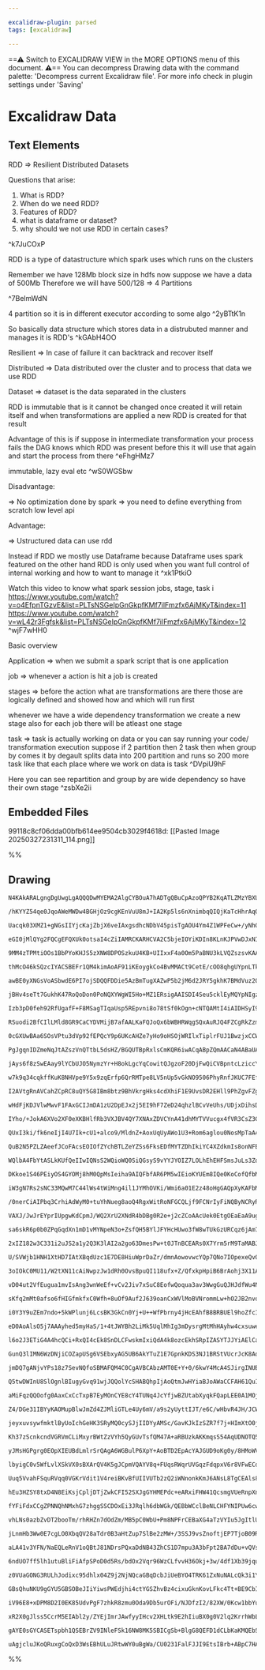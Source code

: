 ```yaml
---

excalidraw-plugin: parsed
tags: [excalidraw]

---
```

==⚠  Switch to EXCALIDRAW VIEW in the MORE OPTIONS menu of this document. ⚠== You can decompress Drawing data with the command palette: 'Decompress current Excalidraw file'. For more info check in plugin settings under 'Saving'


# Excalidraw Data

## Text Elements
RDD => Resilient Distributed Datasets

   Questions that arise:

1) What is RDD?
2) When do we need RDD?
3) Features of RDD?
4) what is dataframe or dataset?
5) why should we not use RDD in certain cases?

 ^k7JuCOxP

RDD is a type of datastructure which 
spark uses which runs on the clusters

Remember we have 128Mb block size in hdfs
now suppose we have a data of 500Mb
Therefore we will have 500/128 => 4 Partitions




 ^7BelmWdN

4 partition so it is in different executor according
to some algo ^2yBTtK1n

So basically data structure which stores data in 
a distrubuted manner and manages it is RDD's ^kGAbH4OO

Resilient => In case of failure it can backtrack and recover itself 

Distributed => Data distributed over the cluster and to process that data we use RDD
 
Dataset => dataset is the data separated in the clusters

RDD is immutable that is it cannot be changed once created it will retain itself and
when transformations are applied a new RDD is created for that result 

Advantage of this is if suppose in intermediate transformation your process fails 
the DAG knows which RDD was present before this it will use that again and start the
process from there  ^eFhgHMz7

immutable, lazy eval etc ^wS0WGSbw

Disadvantage:

=> No optimization done by spark
=> you need to define everything from scratch low level api

Advantage:

=> Ustructured data can use rdd


Instead if RDD we mostly use Dataframe because Dataframe uses spark
featured on the other hand RDD is only used when you want full control 
of internal working and how to want to manage it  ^xk1PtkiO

Watch this video to know what spark session jobs, stage, task i
https://www.youtube.com/watch?v=o4EfpnTGzvE&list=PLTsNSGeIpGnGkpfKMf7ilFmzfx6AjMKyT&index=11
https://www.youtube.com/watch?v=wL42r3Fgfsk&list=PLTsNSGeIpGnGkpfKMf7ilFmzfx6AjMKyT&index=12 ^wjF7wHH0

Basic overview

Application => when we submit a spark script that is one application

job => whenever a action is hit a job is created

stages => before the action what are transformations are there those are
logically defined and showed how and which will run first 

whenever we have a wide dependency transformation we create a new stage 
also for each job there will be atleast one stage

task => task is actually working on data or you can say running your code/ 
transformation execution suppose if 2 partition then 2 task then when group by comes it by degault
splits data into 200 partition and runs so 200 more task like that each place where we work on data 
is task
 ^DVpiU9hF

Here you can see 
repartition and group
by are wide dependency
so have their own
stage 
 ^zsbXe2ii

## Embedded Files
99118c8cf06dda00bfb614ee9504cb3029f4618d: [[Pasted Image 20250327231311_114.png]]

%%
## Drawing
```compressed-json
N4KAkARALgngDgUwgLgAQQQDwMYEMA2AlgCYBOuA7hADTgQBuCpAzoQPYB2KqATLZMzYBXUtiRoIACyhQ4zZAHoFAc0JRJQgEYA6bGwC2CgF7N6hbEcK4OCtptbErHALRY8RMpWdx8Q1TdIEfARcZgRmBShcZQUebQBObR4aOiCEfQQOKGZuAG1wMFAwYogSbggAawB2ACkhAGEAeUwABRTiyFhEcqgsKHaSzG5nHgAGAGZtAFZ42aqpqYAOGfH5

/hKYYZ54qe0JqoAWeMWDw4BGHjOz9cgKEnVuU8mJ+IA2Kp5ls6nXnimbqQIQjKaTcHhrAqQazKYLcUYA5hQUhsCoIepsfBsUjlADEZwQ+PxA0gmlw2AqymRQg4xHRmOxEiR1mYcFwgSyxIgADNCPh8ABlWCwiSCDycxHI1EAdXukjBCKRKIQgpgwvQorKAKpII44RyaGukIgbFZ2DUmwNo3hRspwjgAEliPrULkALoArnkDKO7gcIR8gGEGlYcq4

Uacqk03XMZ1+gNGsIIYjcKajZbjX6veIAxgsdhcNDbV45pisTgAOU4Ym4Z1WPFeCw+/yNhGYABE0r1k2guQQwgDNMIaQBRYIZLLOt0AoRwYi4Ls1w7jNPHD5/KoAogcCq+/34TdsclJ7i9/D9o29TD9CQAJTbbdQAF4AHyoG/hXmETJQVBt1tIwhNCELtf3nUIEGyAAdDhoNQOCAEUhHCKB82YVB1HnVA2VbBBkGg6CzgASlQKVJEw1s33vAB+aC

eGI0jMlQYg2FQCgEFQXUk0otsaI4cZiIAMRCKARHCVA2C5bjeIOYiKDIn8KLnKJPVwDJxNIJiwLCKBeKmWTJBgVBmEkYR8GIVj2I4NgfyEMJuNQINUDEUgokcvAwmYXjoIjSgABU+nKO8HxfN8PyIb9f3/UhAOAri2y0iDmHwjg4NQRDkNQ9D5Kw6KwjwmCOCIkjsoooLeLo4rGOYiyOIQLiyug/jUCE+dRLQiSpOgmTWJKtClNwFS1KxTSom03T

9MM4zTPMtiOOs1BbPYoKHJS5zXNW8DPOSzkuU4KB+UIIxxF4a0Om5PaBNU3kLVQZszsvKAAEEiGUAt0GCLl+hLFzzAIZ7gTe6ATU5PQslwIMmB9NA433I0sWBIMCH8q9AvvJ9X3fVhwqySKJRikD4tGxLktS9LEUyjCf2wvLkqK0jyLQhqOAqhiUuq2bOPMpmmpakTAnaySme6uSGZGgavXY4b+rG6C9J6yaTP9GbLPmxb7Lcph1qczavK4AFcGA

thMcO46kSQzcIYACSBEFr1QM4kimAoAF91iKEoygkCo4BvMMACt9CetE/cOO8qhgUYpnLTkumOiAtyQAEhjQEZRgObQqlmVdM6LRYITOm6RkWZ5ViOE5zkuQ0zruYgHgNBttFeK0rVeM4Jimb5fgBSQbdBNApkmJvm9b9vO7+fWOBhY7TpKCUlTpLFcUJAlE6NUlyVtalaQxRfGXIDgWTZb8dt5AUhTjjVkwVSUEBlWu5ULa+lRVNUIEviNhB1PU

awBE0yXNGsVoASbwdE6PI7ojSDQQFDDie5AzBmTugXAZwP5b2jM6d2JRY5gkhK7BMdVuz20WG8A44wDikLuiUXMZY3pXCrlQ0s+ZKwcGrGgA4PAeDjEWIsNOlDICtg7MEBcPY+wIAHEOYgo50jfknBAs6M4lLHgNEuFc8QDipniPQyAW4dzQzgUaTER5CGnnPGdOAbAgzZDyJCMA+QOjFBnh0UYNi5EdDsfY5wZwG5Dxbm3cYHcfh8BsWAAejdm6

jBHv4seTt7GukhK47RoQoDon0PoNQXYWgWI5Ho+MZ1ERsigAAISDI4Seu5cklEyMQYpNIgzKHKbDPJUQXKPVIMiOSIRCEwwBFU1p7Se64C6XuF2bsWyEIgFUQpQR9BSmINHAE2DGQBSTsMLMiQeFWjOMXNuUwDhZgBIXMY6zS6LEzFUFcJwAQ1zrqgdRoxtAXEWNsJYxxSH5xKD3YEfdeCvHTmMT4ZxSGnMBR3CeU84RP1RAvBk6A8QryJAOMkFJ

Izb3pD0feh92RfUgafF+F8MSagTIqaUsp5REpvni8o78tSf0kOgn+cNTQAMtI4iAIDHSyI9BLGB3SWwINDMkGlaDv45MabPAh3BxiV3mHnPhDBGGcDBEsb6NDmGsNQBmchBxRjxHGFo0o7ZOxKNQCYsRa8JFSPHFYtAU4jQKPnMas4KjNE6qbNmAxQZdGwIqdow8qJjGiIWQFW8aMKK4HQvASWklpZm2wHzdiclzCSFQNBTFFQFoeR6km1ApBqTt

RSuodi2BfCIlLMld8GR9CaCYDVMijB7afAALKaFQJoQx6bWBHRWqgSQxAuRJQ4FZCgRkZzmLsrNOt7Fw39XEpJVMoxm3QV8j3QIu1Ag1TuHyHtuB63zoUI89GtzUAtAKWoVCyUL16yNOQCgyM7YQGWmGiNiBZ1iwlEIONoks3YGTam1kpB02LTQomn9Oa83iQLT3JyJbegsHLdIqtNaJ07vYo85trb21GRNt23t/boJDpHXAMdCb2KTqwmLV987F

0cGXUwBAa6SOsVPtu3dVp92fEPQcY9p6UKcAHZe7yHo9oHSOjWRIlxTiplrFUJ1BwzjxCCWdXaWRLppPwDdOVD1/qvXKB9bFZ1cwoXcNpwGUBgYAlButSGQyfXGmiv4JGwb0CPrQuG2Or6Y25s/eukDv6D7/sA5m3zYGD4QaykWmDZaCoVvSNWjSyH61oZbW2v1WGu2OVwwOgjzBR1sHHaRlD5GZ0dSo5oJdK76NYkY5u/ALH2J7oPSFLjJ6fq8Y

PgJgqnIDZmeNqJtAZszVnQTtbL5dsHZ/BGQUTBpRxlsCmKQR6iwACqABpZQmAACaN4ABaUAlv2mcAJP0AB9K+F5I3lECHG6EsIVkpyzIsbQ4ws66uIb8k4BwDnDHk9oYuhxTn1nOcQj7VzSUGlTNobVVoeDkMBRE8eRpPm2xrF4vYzdlwd3mFURYFwwVqlZXPKFO8YUQDhcvTk69kUSOhei5k/7j4elxefKlBKztNJvnfG5inZ7EuVMzkUrPUFfx

jAys6f8zSwEAay9lYCbUJO5NymzYr+H8okLgcYqCowitQJgzoF20DjFwQiCVBpntcLziccYKr8w1nGFbo01CmFVmOm3Bs8Q04Nnt2dARRqA1nkGyUQcW9LUyPAdOWcDrCGyeXC6zh6iNweu3A0g8RiTyiMm8Uabnt0CNH0PUDgbYAAalsVvxA2wKD3N5G0cE0I9TYCz9foCu1ESet2jSIOcB3OI4SMdOqmNj/Vhz7n7DLnq7hpxPeg/vjWCHUPRg

w7k9q34cqkffKuK8NHVpe9Y5x9zqErfp6QrRMTpe8LV5nUp5vGkNO9506PhyRnfJKUC7FEfznD9eBH+f+qQXQrhfOn1XF2ZXtiARtCpFAU5UgUV2Tz5WIBDDVwOE12IHpTQF12gEb0Nw6DwTyRN1QH+x2BmCOGt0VQNDzmII4DVRdzbgmHUVTAT290NSEWNVNXEWDzHFDzl3D0USj2dT8UuAmAtiT1FRT39TT39wz0KDGXKELzYAAEcjBPFxhiBf

I2AVtgRnAVCahZCpRC8uQY5G8IBm8btz9BhVkrgHks4cdXhiF1E9UvsDR2EHll9PhZgvFZgOEp8blvh7k58F84dl9u5e4xtUce9I4+8B898IBjCIVyV54T8JAycV4KckUr9UVd50AmR/N799MSgeQn9+cf9X9YiSVp9H5ii+dVR8UiizptQ6VtdACmVJcWVgFwCOUw8oDVJoEld4E4DEEoipgkCUCdcbF0DugDcjd8FjVdk/gpV+93UDMFU3o/hi

wHdFjKDJVlwMwvF1FAxGCIJmDA1zU2DpEJx2j5EI9hF7ZeD24qhzlBCvVeUhs/UDjxDihsDJDvdxkeBfJ3gAA1FoKYfAA4ZgYcKoASbALQ+0eIeCWZfQsYpvBAa7A/TkDvV4awjOSw24hTN4bhew3gaYZfUYKoX4XVNRAeXHI0a5D/S4aYLOeYJYFYd5SAVfO2MYPHQ/com/WFZeBFNeFIlFLk6ADFenB/HFfIyolnaonnDnMHT/co7/N+X/a9Wl

IYho/+JokA6XVo2XF0eXKBHlfRb3VXJBV4QY7XNAxZDVCYnA41dhMYTVVucgx4fVR3CsZ3GsP4DhKVd4OVH3Jgv3UxQPC1dg04zgu1C4x1a4uTeIbHe4mAp41PERV4sAd4rPcZNscYNsfQRtZgeCBQgSbbbbIQTvcsLkQvVMeoOEuOIw5Eu7VAZwA4ZYMJYePxAJFYguOEJwv4aTKVF1aJTw6k+5TOWYPOHOHEpkwEUbMEIczEsc6wic6ItAAnXn

QUxI3ki/fk6neIjI4U7Ik+cU1+alco9/MldnZ+AoxUqUyAWo1U3+Rom6aglou0NosMpTaA4Q2A+ApBKoM0kXVAkYy0zAt443R1O3b4VMGYOVV0pYxYcg9Yg0K4KoLhcEThXYwRfYgMgPEkYMk461XUrgyPRcUhHVNudRdRdskoHReMyi54zCiQtM8oXyR6RtDuS2NscsR6ASKAbAZA3yUYZQKUegDbOAKsy7RElvcFOshsjuJIZudhD4PZHVT7I0

QuB2N5PZLZAeefJCoFAcsEOIOfZYchBTLZeYZSs6FksEDfMYTZDhIkiYC4XZdkmIs8onNFBInkkwkkTcreQUzIzFBnMUs+CUl/QlVy2+WUyIwnCow8pUmolU+ou89Uh80As6GXSAt8zog02zEpL8qIxYX8jBACjA608VKY4hMYd4J0hCyI6C+C+2UhesX4I4eYj2PYy4lgo4kcEMvC21c47goimPK4CYVucyyiz1ai31RMk1dPYCqbKQiQNsG8Dg

WQlbA4FbYtASLkKUfQeIIwIQNsS2WQioWQ0SiQGsyS9vYYJYOIZ7LOLhEhEHFSmsJuLs3ZdhVMRsp5WCykyK3YGYOYBYZYXVCcyywsH6s6Rc1AZcm+Vczy5IjeAU7coUu/LFfc4K2Kq8t+XnE8so8KhUo8+KvwOov8+2JKiXFKrU58nUvq3I9871ZXUoY0qI+IQq7gC0kqrAkCwhVYIykFL3BhPMEg25MayAOq90+uCYDZKYBHBg9Cjqw4i/HCq1

DKkoe1S46PEiyOS4GYOMj8hM0QpMsIeiha9AIQFbfAR6PM5wIEioKYUEm8IQe0KoCofQfbM6hEpEy6s6DvJCwecJSJNsvEhsqoX7E5M5C5chPS/uGHQIqcthT4X7ZuLZPVSOPZVq/fcFJco/OGs/BGqnXy5G/ykUnIyAPIjGqosK6UpUXGuU/Gi8wmkoG8xKxlZKqXJ8mcF8/Cjo70boz8vo3AR6Nm/8+xUY46IClM7mj0okmHDRF0xY/S+eoWig

iW3gN7Rs2sNC33MQwM7C44lWs4tWiMng4il1JYMhOVKi/Wmi6a01E2z48oHgGAQpXyKAFbM4K9e6Awh6FE4YGTUOnxCJVszuPE8EB2DMGHHYO0jMO3aO25XVJIZ7Zq+fMhVYFfIIlMVlKGmGuI9y7kvOxFRGrcvBlGrItGx/CuyUqugQHGyKr/BuuKpuhK0mtUim9usA6m1Wsu+mx4j2Zm3AQpYehmqe5RPVSuGMpemhW3DO+VZe+q55U4ThGMre

/0nerCiAIPbq3CrhiAdWyM0+tuYhNueg8aoQ4RgxWitRoNFGCQLjf9FCNrIyFiNQByNCRyRwLkLkOjHGLAREw2DSMkPQUgUpZQaCMzJxtSAgZQNgHyW9JzCAOxnjfMJxhyBSNxtmQgTx7xn8Xx7AfxrCbAIJkJsJliQQSJ/AaJnaYTE2acoTFTK6dTFMaxp6F6QGPTTkQzX6S21pnoczI0SzcGXUUgbKxm+GBzfAO9coRJ1rZJwQVJ1x7tDxrxrF

VAXJ/JwJrEYprIUpgwKdCpmJ/WQ2XrU2XNdR4bDBg0R2e+j2cZCoAAcUek0EtgOEaEaA9ugGWSupTg+GeHRzCJ30H0lTGASGXylTTgvvOQFtuFlMbIMpmAbH71bhk1lTjuR37iweROzs5ORrXK8o0Z8uvyLt3PIaCoJsYZoZlNKLrurtRDJaxubpYfJuAMfI4c7ppr1J4cNL4d6NDErKFS11Jt4YEFwO+DzjeDIX2VWOXunrgtXtdysJxx2BUYwq

sa6skR6p0b0ZPqGqdXn1mD1vMYNpeN3o+ZsfQH5BYlJFYHcHUwo3fW8wTUkGzURCqz6jAm7WgmnSii0FinMn0GsCGawhpFQH9Y4GiDEhcdKnvAAHIcgtQ/J4mLXW1QgunbWZ17X41v1k0XX+YKNHJPWmJvWgIQJQ3A3rA/XrBw23G0nuJY2qmsgRNjo2TIELoGmNNmmTNdN6NS7ZGjM/oenGQ+mzoBmIZhm+6xd7NEYJnE3LWU2bXDJ03Y1M3gsc

2xIZ182w3C331i2uJS2a1y2Q3K3lAI2a2go63DmesPw+t0JTnBCEARs0X7Yrm5rM9TaMABJJBlBLZG0jAfyG94TTWe3fbQltK6DaxdUiTAW2EIkM4yFThNFjgyE3g4HTlEgs47lrD/FXtUXvllwMWs7oac6cX4bCGC7CWSHi69yKG6XqHsbKWud6GQrCjaOGWACmWNSWW0rtSdH9Tx3uW8rcA2whGhW35cDlhLhRzM5qrUA1lZWWEm3I5UxrDAV9

U/SVWjb1HNH1XtHD7IAtXBqdUzc1E7DE8HiuWprDaZr/dmnAowovwcYQp7QNo7IOpexeQv0XG8AUpKcmRyQg3zIrs2BcxUmwh8BJJko/w8Yd3zIQpCYvWovfXxJgvC1oNbJYN/P0IWI4BkQxAYwspMIZ1Zo1YgpYJoI4vtJD1pYIIFmUv02EB/1I9u0Uvi00uotoIXMHJUlgJcA212JKYFnPOA35pq0nIyJJ4uJncnJAhGuXGasc0IJBmQughJJy

3oIOkC0MU11/W2tXN11cAiNwpzJw1dRh0OvsBpuQI118ufx+Z/QfxkpHpiB6BrAohj3X11AKJPvJIcsiM8t2JHJLEmAMhHAHUb3mQtv5xkmYBhANJsvDw9QZreQ0IwmoM2xHo7nUAKgh1gMnXQNloKBQhUBsvwgIpq0GMspPufw5u1Z+vohFuD38kXJwtoI4fcu0JPQDBwt11YnJnbw7OIpHPnOo1EffB11BvvOkVfP00D3Avgu1BQvwuCpIuAJo

vD04ut2VfEugua1mvIsAng3wnWeEf+vCv2Jiv7xSuC8EofwQoqua3av3WwgGuQJHJdfWu4NotQ03GuuohevruBufwvOrIfwRuf1oQJv5OpvhIuJZvmNAgtZ5flv/O1ue4NvwesRtvMoj4sIDuvwjvapTuveo/Gurv+vbv8B7uCpHvnuwY3uOoPu3G3Hvvcs7IAesggekwrBegweD4IfHHoeRAiecuEe3OzwU0shUf0fMfses37ICe0JiewgcYyeq

sKfq2mMt0afso6fHIGfmkfxC0Wfh+8uOf9Auf2J639oanCxWVlMoBVNrommLw+hO2JB2nvo+3umAZemRKLM9pBnrMk1OzAjDDbTszWD6fng51fBOdtYLnSSKPw86B9rAybckFLwy6y8a0ifMLuPzK5RR8YXEWLu60cAJcQI2vDSG71LT69zIhvY/mhBN7usiudkErilDK7W9KubAiiA7yiBGR6ubIGbpBgizu9+MHADroQB949dgg/vSntrEHTDc

i0Y3Y9uZEm7ndo+5kWPlunj6LcsBK3GkCn0Yj+U++WfPbrny4jHcEAhfB8BRBUEl9hoZfcIHdxwEcBq+L3cNu9ydaN8HIzfX7q3xSiA9SAwPLvn1024Z9IenAVAAP1h60CReyPCfuxDR4Y8sebACgDj2zT49Cei/UnpVnXQN95m1POyLT2UD09g2jPA/j3CP7w8T+yIM/oWm54XsjYV7E5ubETz3sLmT7CbC+w+I3NyglsOAAPAoAHAP0lseCIhF

eD0AoAlsO5j7AAAyhed5myHaS/1+4tJWYBh2LiMk5UqlMhIg3mDysrgMtMhHAyhw4cxsuweTCOS8Q2FySstEoNgyI4kNcW+dVIn5WJaBUlMTOJjpeVo7RVa6UVXnDRzZxMNiat5Vumw2aKssICunBXFlT44q4eWauYcEIw5rwkeApVYVsanORbJ/k4IaThcAopi01icrSOHqj1ROpVO7VY1pp2VocFu6/VQisolPrPZI47wfVFfUNY31LOnVMxFk

l6o2J3ETiG4A4hcQCi+RxQI4cEk8SnDLCFwskmIxiQdA4k8ozcEkhSRpIZASYTJJYiAElCakITIAVUh1F1ItR+/PpEkIGQwiMANIE0R0kGShg2kSQzkEEEHBsQ6KHQhihIAoD8hRgUoO5vyE0BUB/2ccH+nWTkyh0zhxwaUbYSg71ltiYdHYe8BOBolM4JjaFlSw4Sh1Rg8mL4NYXjwCFEcrQ64ZnXxx3D0ipOEjnySIaF0KOLw0Um8IPKV0ARFL

GunQ3lIMN6WzDNjiCOZapUSg6VSEbxyAG5UB6AkYTuZ1E7GpnkKDS3NJ1BRStVUcrJcK8AdJkj5aFI1glowPqvkj6A1ekTHmexeIrQENUxmZ1sztpVxz/cAWIP0Dddeu1AVAPgFwBGBDICAZ7rVggjYAee8TS8deOCC3j7xj41Zi+NWbcVL+jbWpi23qZqZ2254lpt/zf7dsOmmsLpq/wyJDsSgI7IZiM1/iTtQBvPdAF+N94/i7xD4p8YBLfFdY

jmDQ7gANjvYPs18z7SevNQfoSBMAFQM4C0CgAVBCAbzAMT0E+Y+0/6kwY4McA4SJirgINUBokHOSXB3gSjLhF3F+pUsPgw+JBh8C+CBJ0G8dDVAWKiKYtCO2Le4WWI3IVjyOJYyjiS1rGUNQqDYujk2NTGMdMaLHdsaLhKBAEOO3YyAL2M3HcNoRA4/hncxHG2ZEwhCRqpwlWA6ppOGYZMbIznHycPSMOfYDwl9LkjMKa47ThuJpFbi6RVxU+nJi

Q5twDWInU8SlOgnlBIugyGvq91wjJQQolYcSHABQhpIjAoQtmJwHYiaBJoAWaCCFAH61QuI4TOAjyF1AASmAMAD7pPBNRVCjI53ecKBkxDDpggjAWrPt0IAPcnuLg49vlC6mvglsGbUSOZBnRecM07EYJsQEvROdS0gyTwXP3Yj6A8sUAW1mrDi5QJW0iJA2HZCekSwjpaENNNBC8atRAgSggQeJBqHbpg2HXTgA9LCAzRU+4Q4QKxBe4mo9wTkP

aMiFqzQQOofg0AaxCxCcTxpB7EyMOnCYE8cY4TUNq4JcYfjwBZUtabXyqkFQapLEE0A1MOjNSmIrU1tB1LZAVAtpsMoQL1OoEsQBpEMYaaQFGlOtxpp/KaeQG4rJo5pd458UEBz4rSq+NMyqZtI4AhQdpS7PaRRkOlqwTpZ0g+L0EumZNrpIbO6ZDLiFgRnp1aPAI9OtmfSgMRkTqRwD+nxpAZ4WYGSulBlcwi+EMwyItGhmMQepxMn8FyCRmWZU

Z4/DGe31IBYyKAOMupBlwJmZd4ZJMliGTLe4Uy6mV/a9s2yUyttIJT/e6C/wHbvR4JH/JCWXKBi/9+m//UdphLhjYTHMVM1sOVPWl0yeZtUpmWIJZmONmIQ09qc7K5k8yepnMVOULKGkKzRZY05QBNM57MBppMsu8UkPlmLSlZq0iqeG3VmazdpAM3WcgP1nEBTpBUaCOdONlqDBYaMWaLdMRCWzQIykT6bbLelWzH5nRL6cPIAy/ThIOssISl2s

jeyxuvsywfmktlByUoIchGeHK3SRyMQ0cySJjIIDYyAMSc/GavKJkIzSZR7f7j+HImXtO0jQs5lbFaHjY5RqZN9hQD9gCQqgFAS2JbHDA8SlkKMOsjGNmBRIlO2OP7IeMgAaZlwjcbskWDg5oluFEAKkoAm2C/Yc4ClJuCDQ0mPsFyuknBm5RLEPDSOTwolqjVeG5F3hDk6yd8ObH10Phjda8k5INDsdKaHdCEV5KhG91fJcIpBJbACmM0gp0jAe

Kh37zScnkcndVGRVmCLiMxyrBWtZzVYh5QyGUvTsfQM47A+aRBUzkAKKmqsS54AqUDNOTQ5CzAcBFiOE0SHDoRYP4NNDwJjDJM/YdgZgLePyTHtbxo0dNMrOkCyB5ASgCgE0u0AD8RI1aXQAYAUAE8ZZVEegI+DYAHBhwXIOADRjuZGB6Aw4AAGREBEQj4FoFMN8jMByw/IO5tAjgB3MOAdzb2FyBWyNouQVQXkAJH0BGAuQmAV4I9D9iNoVsMAX

yJMsHGPgrg0EOpXIEUBdLmlrSrQAgA6WGBulP6XpY+AoBTD2EpAcYAJGUD9oKg0y/8HMoWVLKVlayjZVsrgA7K9lBy/AEcpOVnKLlVym5XcoQQPLBU16BNsktSVr9UAGShAFkpYg5KeomEApR5BoSoASl9gcpZVKqWhAalTymQC8saXvLhAbSr5XoB+WpL/lAyoZSMt8hjKJlUK2ZfMsWXLLVl9odZZsu2W7L9lhy45acvOWXLrlty+5Y8o4DPKG

lbyigC0v5WfLvlXSkVX0sBXArQV4K5gJCpmVQAYV8q+FUqsRWqrUVGqzFdqpxV6r8VFwECdfxOg5yH+jTfuB22rnv8pWn/ZCTXJBj1yMJ5osZlO1wkQAUly89JSQEpWpyaVeSz+R2j1DFLSlrK8NuysdUOQuV9S15U0tNUfL2lQqq1T0r6Virhloy8ZVMudWuq4Viq5VUipRXqr0VmqrFTqtxX6qzg1anlSarNXAQLVTa35ZIH+W2qeAIKsFRCpl

Uuq5VvahFSquRVqq0VGKrVdit1V4reiBKvBfUIIVUTb2zQ2iWNnonkKmJ6ANsL8TgCEAls8QSQMOMYUZE+JpheuNZTkwy1McmcVOlFJui/J7kWYLMB3FmAdxTgcDagokD1S6osOaDY4Y8G0m3D9JKiwyYHgJZpEScZkrRWXR0X1jxQtDOyS2KMXktDCpismp2LclU02WPHTljlX4b2gnFIjBtFpT2SVxpO9JbxcdAnyLjlOULA1CuOKlK1961I2m

hEu3HZSY8txD4N8EiKsjCpljDTjZwkCFI52SXJgGYHMEPdc+eARxiFHW41QcsmgVUeRnpXndCA9UqQfminSmbmpyUZlYenW7TzyMZIRxhRCdZUwmVdgBZtYK7DJQKlYkEKCv2yFQY/NyTAtdnwMEhCduOUPrhViyh/c0t0ETEKoHnZMR6MEMI7sUIJlcQU5B7YLHN1zQpQeQLASvnoN1DBcEsU6JjHAQK2IBgwLCQyMlv8GszZoYWlrSdyMiVTx+

fYFiFdxCCgZPNNQhNMxhG7zhggSSCDOxEi3JRqlh6dbWGk/QEBbWCclBeNLCHFYNIPUw6cwFwCGRqtHAJOREORlwEFA4/HrZnzCFrNHGP3YjFdJ4BE8kmf8mGZ9vW2FoUolmkBBzORkZB1+Q8uAoULu5/oiA2QPNtsxOijAvtMzMITL3AxzMbK5s7IRyrvGEBUQ/vSbcmh8BkhHWdGDdDjLCwzpoInAjlYJiJVxNwBem61gZtIBGaKAJmnwL9HM2

vhLNs0azbZvDT2booTm/rhRHZn7dOdZm/MB5pC0WbU+Pm8NPFrCEBaXG4aTzVYIu5JgItlUtCNFqyHpap0caBLdv2yHBDetqWpLRlvUBZaj4OWtgHlp20LtCtuoYreZCmjOie0q8irbj2TRVbqQJqQgHVscHeamtBWetOGhrjsQ4CHWuAl1p77MBDBYQ/rZrvIxDbIto2s8ONuGiE7gtLaGbRv1qzzb7pIQREMtuG3hs1tOOkKJttczba+QhkPbb

jLnmHb3Ww0E7cgLO0XbqQV28aTdr0B3aHtZup7SlBe2zMW+/3SSJ9vsZnoftjEP7TjoB09RGIwOoeUKpPYg7IdBsCvjDvl7w7wmmO6fY4zR2hYMdVoLHX1xx1EB8d/XHPcTrEBL6fMCaCnS3u4HU66BtOz+rkWqZ5zb+hcx/pGugnxqY1CxH6MZmrlmZa5w7JNYAOvqQBU1OE+JkzvMAs62dHOogFLrCFy7GIfOrQALsLVSzHNpQ0WOLrc1tYZdL

aLA41v3YFN/NaEQLeRnV1oQBtJ81NDrsPQxaDdNB43ZhCS1D7mpu3A3bFpt2BA7dDu+vQVsGmmCStSQsrV7uDaVa4+/u2raXuSgh6kMYelrZHva1VJMg2AbrXwccbJ7o+qe8weXre6etM9JqbPWSGTTTaMtc3IvYttL3szVtBUdbdXpx1baRIju5BU3sp2t7jtcM07edpCw9655fetgAPrCYGHkmo+sIW9qy2myp932gQSlHn2VrF9QO8AiDrX3g

6ndUO7ff5lh1utuBliFiAfpSPoD0d5Rs/bdOx2Vqr96WzCLfvvH36Okj+3w/4df1Xb39jqunZDQonXr+st6obMQs0mkLrm/CcZL8XwD0B8AheKYYQCqBwAlsUqM4DeEWUtB/WkgIYL+tKD+tj2iw+2DMCSCnI1h/iXZP3gzB4lSK/1O3EZXkoxkvFCkm5AsHuR/As4LyFCjOIsr5ieEkOZTn8GWBIs0SzlLFuFWeGaKaxBG4yURtpxkNSN3IcjVQ

z0VUaGONG3RULhJodixc95dhlx04Z9j2NjNQcaGBqDcbJiUeBYO4TRK61ZxNuNALcQk3i1Yp9cY4B7mWCBKzxMm9cXJvlz6cdxrqYkkhUdJxLYD8cLTVZxNb5IRIzoCADHsNGP4ui5QVwlsmwCLBsAXICJMfLDCjBNAXITQKNTqg7A042ATQMuG2BcgNKiwPRe4GOgiitEYAM4PEgszIgRKoqSYzNnKAmBNAheBADwEICEB3mQYr5ngRpINhaTI5

GBsQhuNKU9gGYU5GBSOBeJIiYiwsPWEdjhi4ctYGSZhvBz4cixuGknKovLFkc4Tt+BE9CbI11iUTlG+jtSXskUa/82J5yXAbxNgiCTrGokz5PFOkm1cK2CkzaUITWFI4xwNEjI2gq25aqBI1kw2ktxDUuT0moMrJrCXybdGkSwUzGSZPbAWRE1cUwku00lSJA1sddO3pSiJhx+gQQ/ckwPYgJoIQ87Ploej06GutqaFiGRkLSB7xIFAAqOnv6NN1

iV96E8+xDPM8D2I0EK85UdvPgF7zhkR8zmu0Oda9Db5urOFi/NJDfzI2/82XW/0Kcw1bbYuVglLmwTy5n0BCaAf7YkWE1f/MGA3JTXNywBQFsnaBYvMQXeBKOlKNBbtCwW0trWqPfVxfPIWD475wrJ+Y0gYXWDrg7C1EUGMhrqJd6khY+vAByIoiRGQUA6nZoFBoAPcDILpinLrAGAX4CgHpthOrlPG5lvQgZbyZtJvw9oXoPoEFCw1iOBDLS9Za

xR2X0gJlss5CcrM5EIAbl2y/ZYEjImrJAwfyyIHcv2XHLtk9E2hIiuBX0g0V2lq2KrrhWbLWQDy/oBvAMb6EaVyK+kEaDtnNSVl+KxlaCt/6I1t0Eq+lagCZWBIuFsCXFZquZW70QBiua5dKu1Worxou0daL455WEr+gYcJaN6tmjbRCw6q/lf0BWjfIBhFFGFcXmoz5jwwU4EkHeDEl1EFwMYMXB2JaXFrGIfABtmuowdZiXCb4OomLgYatLRgN

gAYE0sGYCASETspbh1QSEBrZV9INleFSk16NW8MK5SBICgSb+BlgG8QEFD1dCLbKaKMQEbSRGEAw1iQdyY8nQ2uS02QpBiHGSkBlApIAABSXANwvAJ1LePxu3j7kekTkO+GUD+g2Ql2bG7gDxvLhibjN3gMzbJuEQIAb1gKw215yFWdu1FGxQgHfDBhooZSEepUjDa9dCE8l4dkQHdM3smhZ0MNrpeGMK2XJwEBODeqQhvW7AfscSswH5Bhs4AsN

uAgjcluJKoQRuxgCoQxD3WsEBhULuJRtwWY0uBgWa/CU0231FalFJJI9EtsIBrb+ABpC7HADYEkTwQDBM7BADOwgAA==
```
%%
